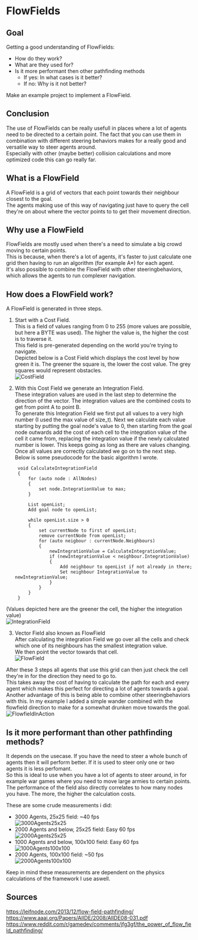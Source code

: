 # FlowFields

## Goal

Getting a good understanding of FlowFields:  

- How do they work?
- What are they used for?
- Is it more performant then other pathfinding methods  
	- If yes: In what cases is it better?
	- If no: Why is it not better?
	
Make an example project to implement a FlowField.

## Conclusion

The use of FlowFields can be really usefull in places where a lot of agents need to be directed to a certain point. The fact that you can use them in combination with different steering behaviors makes for a really good and versatile way to steer agents around.  
Especially with other (maybe better) collision calculations and more optimized code this can go really far.


## What is a FlowField

A FlowField is a grid of vectors that each point towards their neighbour closest to the goal.  
The agents making use of this way of navigating just have to query the cell they're on about where the vector points to to get their movement direction.  

## Why use a FlowField

FlowFields are mostly used when there's a need to simulate a big crowd moving to certain points.  
This is because, when there's a lot of agents, it's faster to just calculate one grid then having to run an algorithm \(for example A\*\) for each agent.  
It's also possible to combine the FlowField with other steeringbehaviors, which allows the agents to run complexer navigation.  

## How does a FlowField work?

A FlowField is generated in three steps.

1. Start with a Cost Field.  
This is a field of values ranging from 0 to 255 (more values are possible, but here a BYTE was used).
The higher the value is, the higher the cost is to traverse it.  
This field is pre-generated depending on the world you're trying to navigate.  
Depicted below is a Cost Field which displays the cost level by how green it is. The greener the square is, the lower the cost value.
The grey squares would represent obstacles.  
![CostField](https://github.com/PjotrBrunain/FlowFields/blob/main/Images/CostField.png?raw=true)  

2. With this Cost Field we generate an Integration Field.  
These integration values are used in the last step to determine the direction of the vector. The integration values are the combined costs to get from point A to point B.  
To generate this Integration Field we first put all values to a very high number (I used the max value of size_t).
Next we calculate each value starting by putting the goal node's value to 0, then starting from the goal node outwards add the cost of each cell to the integration value of the cell it came from, replacing the integration value if the newly calculated number is lower.
This keeps going as long as there are values changing.  
Once all values are correctly calculated we go on to the next step.  
Below is some pseudocode for the basic algorithm I wrote.  

		void CalculateIntegrationField
		{
			for (auto node : AllNodes)
			{
				set node.IntegrationValue to max;
			}
			
			List openList;
			Add goal node to openList;
			
			while openList.size > 0
			{
				set currentNode to first of openList;
				remove currentNode from openList;
				for (auto neigbour : currentNode.Neighbours)
				{
					newIntegrationValue = CalculateIntegrationValue;
					if (newIntegrationValue < neighbour.IntegrationValue)
					{
						Add neighbour to openList if not already in there;
						Set neighbour IntegrationValue to newIntegrationValue;
					}
				}
			}
		}
		
(Values depicted here are the greener the cell, the higher the integration value)  
![IntegrationField](https://github.com/PjotrBrunain/FlowFields/blob/main/Images/IntegrationField.png?raw=true)  

3. Vector Field also known as FlowField  
After calculating the integration Field we go over all the cells and check which one of its neighbours has the smallest integration value.  
We then point the vector towards that cell.  
![FlowField](https://github.com/PjotrBrunain/FlowFields/blob/main/Images/FlowField.png?raw=true)  


After these 3 steps all agents that use this grid can then just check the cell they're in for the direction they need to go to.  
This takes away the cost of having to calculate the path for each and every agent which makes this perfect for directing a lot of agents towards a goal.  
Another advantage of this is being able to combine other steeringbehaviors with this. In my example I added a simple wander combined with the flowfield direction to make for a somewhat drunken move towards the goal.
![FlowfieldInAction](https://github.com/PjotrBrunain/FlowFields/blob/main/Images/FlowFieldInAction.gif?raw=true)  

## Is it more performant than other pathfinding methods?

It depends on the usecase. If you have the need to steer a whole bunch of agents then it will perform better. If it is used to steer only one or two agents it is less perfomant.  
So this is ideal to use when you have a lot of agents to steer around, in for example war games where you need to move large armies to certain points.  
The performance of the field also directly correlates to how many nodes you have. The more, the higher the calculation costs.  

These are some crude measurements i did:
- 3000 Agents, 25x25 field: ~40 fps  
![3000Agents25x25](https://github.com/PjotrBrunain/FlowFields/blob/main/Images/3000Agents25x25.gif?raw=true)
- 2000 Agents and below, 25x25 field: Easy 60 fps  
![2000Agents25x25](https://github.com/PjotrBrunain/FlowFields/blob/main/Images/2000Agents25x25.gif?raw=true)
- 1000 Agents and below, 100x100 field: Easy 60 fps  
![1000Agents100x100](https://github.com/PjotrBrunain/FlowFields/blob/main/Images/1000Agents100x100.gif?raw=true)
- 2000 Agents, 100x100 field: ~50 fps  
![2000Agents100x100](https://github.com/PjotrBrunain/FlowFields/blob/main/Images/2000Agents100x100.gif?raw=true)

Keep in mind these measurements are dependent on the physics calculations of the framework I use aswell.  

## Sources

https://leifnode.com/2013/12/flow-field-pathfinding/  
https://www.aaai.org/Papers/AIIDE/2008/AIIDE08-031.pdf  
https://www.reddit.com/r/gamedev/comments/jfg3gf/the_power_of_flow_field_pathfinding/
